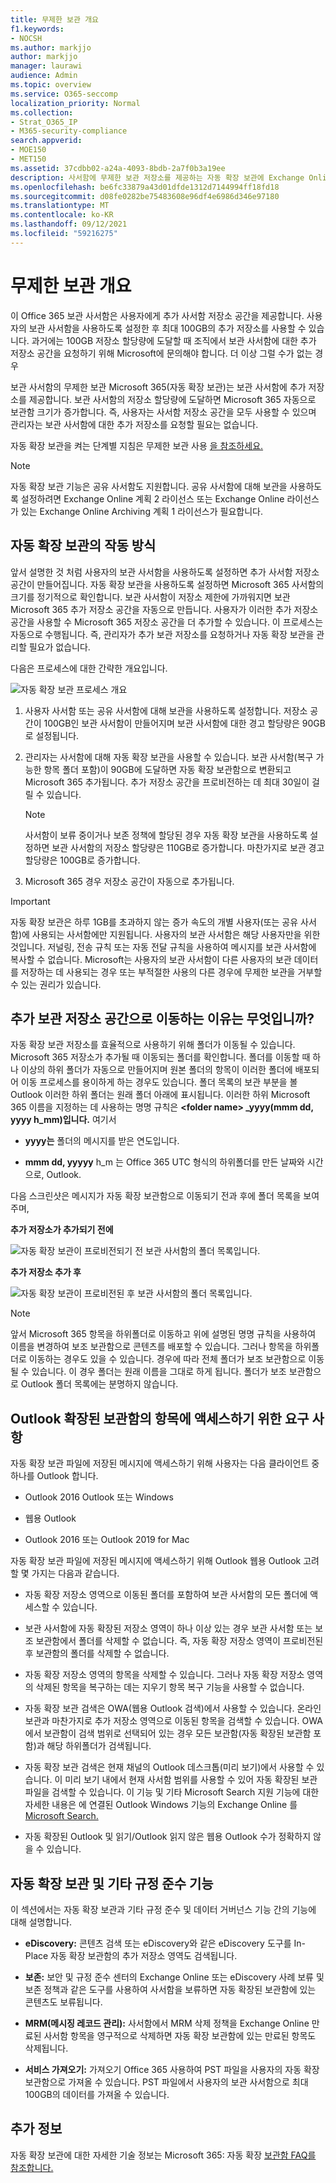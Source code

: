 ```yaml
---
title: 무제한 보관 개요
f1.keywords:
- NOCSH
ms.author: markjjo
author: markjjo
manager: laurawi
audience: Admin
ms.topic: overview
ms.service: O365-seccomp
localization_priority: Normal
ms.collection:
- Strat_O365_IP
- M365-security-compliance
search.appverid:
- MOE150
- MET150
ms.assetid: 37cdbb02-a24a-4093-8bdb-2a7f0b3a19ee
description: 사서함에 무제한 보관 저장소를 제공하는 자동 확장 보관에 Exchange Online 대해 자세히 알아보습니다.
ms.openlocfilehash: be6fc33879a43d01dfde1312d7144994ff18fd18
ms.sourcegitcommit: d08fe0282be75483608e96df4e6986d346e97180
ms.translationtype: MT
ms.contentlocale: ko-KR
ms.lasthandoff: 09/12/2021
ms.locfileid: "59216275"
---
```

# <a name="overview-of-unlimited-archiving"></a>무제한 보관 개요

이 Office 365 보관 사서함은 사용자에게 추가 사서함 저장소 공간을 제공합니다. 사용자의 보관 사서함을 사용하도록 설정한 후 최대 100GB의 추가 저장소를 사용할 수 있습니다. 과거에는 100GB 저장소 할당량에 도달할 때 조직에서 보관 사서함에 대한 추가 저장소 공간을 요청하기 위해 Microsoft에 문의해야 합니다. 더 이상 그럴 수가 없는 경우

보관 사서함의 무제한 보관 Microsoft 365(자동 확장 보관)는 보관 사서함에 추가 저장소를 제공합니다. 보관 사서함의 저장소 할당량에 도달하면 Microsoft 365 자동으로 보관함 크기가 증가합니다. 즉, 사용자는 사서함 저장소 공간을 모두 사용할 수 있으며 관리자는 보관 사서함에 대한 추가 저장소를 요청할 필요는 없습니다.

자동 확장 보관을 켜는 단계별 지침은 무제한 보관 사용 [을 참조하세요.](enable-unlimited-archiving.md)

> [!NOTE]
> 자동 확장 보관 기능은 공유 사서함도 지원합니다. 공유 사서함에 대해 보관을 사용하도록 설정하려면 Exchange Online 계획 2 라이선스 또는 Exchange Online 라이선스가 있는 Exchange Online Archiving 계획 1 라이선스가 필요합니다.

## <a name="how-auto-expanding-archiving-works"></a>자동 확장 보관의 작동 방식

앞서 설명한 것 처럼 사용자의 보관 사서함을 사용하도록 설정하면 추가 사서함 저장소 공간이 만들어집니다. 자동 확장 보관을 사용하도록 설정하면 Microsoft 365 사서함의 크기를 정기적으로 확인합니다. 보관 사서함이 저장소 제한에 가까워지면 보관 Microsoft 365 추가 저장소 공간을 자동으로 만듭니다. 사용자가 이러한 추가 저장소 공간을 사용할 수 Microsoft 365 저장소 공간을 더 추가할 수 있습니다. 이 프로세스는 자동으로 수행됩니다. 즉, 관리자가 추가 보관 저장소를 요청하거나 자동 확장 보관을 관리할 필요가 없습니다.

다음은 프로세스에 대한 간략한 개요입니다.

![자동 확장 보관 프로세스 개요](../media/74355385-d990-44fe-8a87-6c3639d1f63f.png)

1. 사용자 사서함 또는 공유 사서함에 대해 보관을 사용하도록 설정합니다. 저장소 공간이 100GB인 보관 사서함이 만들어지며 보관 사서함에 대한 경고 할당량은 90GB로 설정됩니다.

2. 관리자는 사서함에 대해 자동 확장 보관을 사용할 수 있습니다. 보관 사서함(복구 가능한 항목 폴더 포함)이 90GB에 도달하면 자동 확장 보관함으로 변환되고 Microsoft 365 추가됩니다. 추가 저장소 공간을 프로비전하는 데 최대 30일이 걸릴 수 있습니다.

   > [!NOTE]
   > 사서함이 보류 중이거나 보존 정책에 할당된 경우 자동 확장 보관을 사용하도록 설정하면 보관 사서함의 저장소 할당량은 110GB로 증가합니다. 마찬가지로 보관 경고 할당량은 100GB로 증가합니다.

3. Microsoft 365 경우 저장소 공간이 자동으로 추가됩니다.

> [!IMPORTANT]
> 자동 확장 보관은 하루 1GB를 초과하지 않는 증가 속도의 개별 사용자(또는 공유 사서함)에 사용되는 사서함에만 지원됩니다. 사용자의 보관 사서함은 해당 사용자만을 위한 것입니다. 저널링, 전송 규칙 또는 자동 전달 규칙을 사용하여 메시지를 보관 사서함에 복사할 수 없습니다. Microsoft는 사용자의 보관 사서함이 다른 사용자의 보관 데이터를 저장하는 데 사용되는 경우 또는 부적절한 사용의 다른 경우에 무제한 보관을 거부할 수 있는 권리가 있습니다.

## <a name="what-gets-moved-to-the-additional-archive-storage-space"></a>추가 보관 저장소 공간으로 이동하는 이유는 무엇입니까?

자동 확장 보관 저장소를 효율적으로 사용하기 위해 폴더가 이동될 수 있습니다. Microsoft 365 저장소가 추가될 때 이동되는 폴더를 확인합니다. 폴더를 이동할 때 하나 이상의 하위 폴더가 자동으로 만들어지며 원본 폴더의 항목이 이러한 폴더에 배포되어 이동 프로세스를 용이하게 하는 경우도 있습니다. 폴더 목록의 보관 부분을 볼 Outlook 이러한 하위 폴더는 원래 폴더 아래에 표시됩니다.  이러한 하위 Microsoft 365 이름을 지정하는 데 사용하는 명명 규칙은 **\<folder name\> _yyyy(mmm dd, yyyy h_mm)입니다.** 여기서

- **yyyy는** 폴더의 메시지를 받은 연도입니다.

- **mmm dd, yyyyy** h_m 는 Office 365 UTC 형식의 하위폴더를 만든 날짜와 시간으로, Outlook.

다음 스크린샷은 메시지가 자동 확장 보관함으로 이동되기 전과 후에 폴더 목록을 보여 주며,

 **추가 저장소가 추가되기 전에**

![자동 확장 보관이 프로비전되기 전 보관 사서함의 폴더 목록입니다.](../media/5d6d6420-e562-4912-aaab-1c111762b3f6.png)

 **추가 저장소 추가 후**

![자동 확장 보관이 프로비전된 후 보관 사서함의 폴더 목록입니다.](../media/c03c5f51-23fa-4fc2-b887-7e7e5cce30da.png)

> [!NOTE]
> 앞서 Microsoft 365 항목을 하위폴더로 이동하고 위에 설명된 명명 규칙을 사용하여 이름을 변경하여 보조 보관함으로 콘텐츠를 배포할 수 있습니다. 그러나 항목을 하위폴더로 이동하는 경우도 있을 수 있습니다. 경우에 따라 전체 폴더가 보조 보관함으로 이동될 수 있습니다. 이 경우 폴더는 원래 이름을 그대로 하게 됩니다.  폴더가 보조 보관함으로 Outlook 폴더 목록에는 분명하지 않습니다.

## <a name="outlook-requirements-for-accessing-items-in-an-auto-expanded-archive"></a>Outlook 확장된 보관함의 항목에 액세스하기 위한 요구 사항

자동 확장 보관 파일에 저장된 메시지에 액세스하기 위해 사용자는 다음 클라이언트 중 하나를 Outlook 합니다.

- Outlook 2016 Outlook 또는 Windows

- 웹용 Outlook

- Outlook 2016 또는 Outlook 2019 for Mac

자동 확장 보관 파일에 저장된 메시지에 액세스하기 위해 Outlook 웹용 Outlook 고려할 몇 가지는 다음과 같습니다.

- 자동 확장 저장소 영역으로 이동된 폴더를 포함하여 보관 사서함의 모든 폴더에 액세스할 수 있습니다.

- 보관 사서함에 자동 확장된 저장소 영역이 하나 이상 있는 경우 보관 사서함 또는 보조 보관함에서 폴더를 삭제할 수 없습니다. 즉, 자동 확장 저장소 영역이 프로비전된 후 보관함의 폴더를 삭제할 수 없습니다.

- 자동 확장 저장소 영역의 항목을 삭제할 수 있습니다. 그러나 자동 확장 저장소 영역의 삭제된 항목을 복구하는 데는 지우기 항목 복구 기능을 사용할 수 없습니다.

- 자동 확장 보관 검색은 OWA(웹용 Outlook 검색)에서 사용할 수 있습니다. 온라인 보관과 마찬가지로 추가 저장소 영역으로 이동된 항목을 검색할 수 있습니다. OWA에서 보관함이 검색 범위로 선택되어 있는 경우 모든 보관함(자동 확장된 보관함 포함)과 해당 하위폴더가 검색됩니다.

- 자동 확장 보관 검색은 현재 채널의 Outlook 데스크톱(미리 보기)에서 사용할 수 있습니다. 이 미리 보기 내에서 현재 사서함 범위를 사용할 수 있어 자동 확장된 보관 파일을 검색할 수 있습니다. 이 기능 및 기타 Microsoft Search 지원 기능에 대한 자세한 내용은 에 연결된 Outlook Windows 기능의 Exchange Online 를 [Microsoft Search.](https://techcommunity.microsoft.com/t5/outlook-global-customer-service/how-outlook-for-windows-connected-to-exchange-online-utilizes/ba-p/1715045) 

- 자동 확장된 Outlook 및 읽기/Outlook 읽지 않은 웹용 Outlook 수가 정확하지 않을 수 있습니다.

## <a name="auto-expanding-archiving-and-other-compliance-features"></a>자동 확장 보관 및 기타 규정 준수 기능

이 섹션에서는 자동 확장 보관과 기타 규정 준수 및 데이터 거버넌스 기능 간의 기능에 대해 설명합니다.

- **eDiscovery:** 콘텐츠 검색 또는 eDiscovery와 같은 eDiscovery 도구를 In-Place 자동 확장 보관함의 추가 저장소 영역도 검색됩니다.

- **보존:** 보안 및 규정 준수 센터의 Exchange Online 또는 eDiscovery 사례 보류 및 보존 정책과 같은 도구를 사용하여 사서함을 보류하면 자동 확장된 보관함에 있는 콘텐츠도 보류됩니다.

- **MRM(메시징 레코드 관리):** 사서함에서 MRM 삭제 정책을 Exchange Online 만료된 사서함 항목을 영구적으로 삭제하면 자동 확장 보관함에 있는 만료된 항목도 삭제됩니다.

- **서비스 가져오기:** 가져오기 Office 365 사용하여 PST 파일을 사용자의 자동 확장 보관함으로 가져올 수 있습니다. PST 파일에서 사용자의 보관 사서함으로 최대 100GB의 데이터를 가져올 수 있습니다.

## <a name="more-information"></a>추가 정보

자동 확장 보관에 대한 자세한 기술 정보는 Microsoft 365: 자동 확장 [보관함 FAQ를 참조합니다.](https://techcommunity.microsoft.com/t5/exchange-team-blog/office-365-auto-expanding-archives-faq/ba-p/607784)
